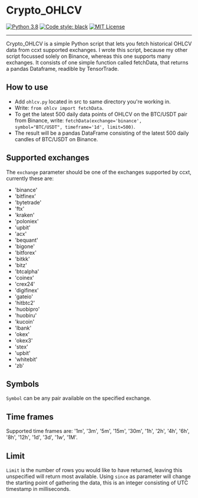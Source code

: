 # Crypto_OHLCV
[![Python 3.8](https://img.shields.io/badge/python-3.7-blue.svg)](https://www.python.org/downloads/release/python-370/)
[![Code style: black](https://img.shields.io/badge/code%20style-black-000000.svg)](https://github.com/psf/black)
[![MIT License](https://img.shields.io/github/license/StephanAkkerman/Crypto_OHLCV.svg?color=brightgreen)](https://opensource.org/licenses/MIT)

---

Crypto_OHLCV is a simple Python script that lets you fetch historical OHLCV data from ccxt supported exchanges.
I wrote this script, because my other script focussed solely on Binance, whereas this one supports many exchanges.
It consists of one simple function called fetchData, that returns a pandas Dataframe, readible by TensorTrade.

## How to use
- Add `ohlcv.py` located in src to same directory you're working in.
- Write: `from ohlcv import fetchData`.
- To get the latest 500 daily data points of OHLCV on the BTC/USDT pair from Binance, write: `fetchData(exchange='binance', symbol="BTC/USDT", timeframe='1d', limit=500)`.
- The result will be a pandas DataFrame consisting of the latest 500 daily candles of BTC/USDT on Binance.

## Supported exchanges
The `exchange` parameter should be one of the exchanges supported by ccxt, currently these are:
- 'binance'
- 'bitfinex'
- 'bytetrade'
- 'ftx'
- 'kraken'
- 'poloniex'
- 'upbit'
- 'acx'
- 'bequant'
- 'bigone'
- 'bitforex'
- 'bitkk'
- 'bitz'
- 'btcalpha'
- 'coinex'
- 'crex24'
- 'digifinex'
- 'gateio'
- 'hitbtc2'
- 'huobipro'
- 'huobiru'
- 'kucoin'
- 'lbank'
- 'okex'
- 'okex3'
- 'stex'
- 'upbit'
- 'whitebit'
- 'zb'

## Symbols
`Symbol` can be any pair available on the specified exchange.

## Time frames
Supported time frames are: '1m', '3m', '5m', '15m', '30m', '1h', '2h', '4h', '6h', '8h', '12h', '1d', '3d', '1w', '1M'.

## Limit
`Limit` is the number of rows you would like to have returned, leaving this unspecified will return most available.
Using `since` as parameter will change the starting point of gathering the data, this is an integer consisting of UTC timestamp in milliseconds.
